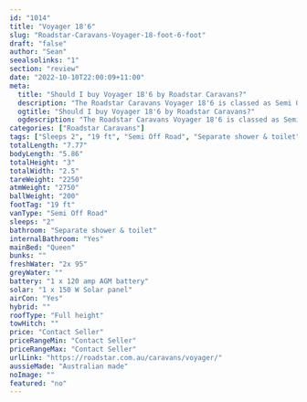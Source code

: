 ```yaml
---
id: "1014"
title: "Voyager 18'6"
slug: "Roadstar-Caravans-Voyager-18-foot-6-foot"
draft: "false"
author: "Sean"
seealsolinks: "1"
section: "review"
date: "2022-10-10T22:00:09+11:00"
meta:
  title: "Should I buy Voyager 18'6 by Roadstar Caravans?"
  description: "The Roadstar Caravans Voyager 18'6 is classed as Semi Off Road, and sleeps 2 people. It is Australian made and comes in at 19 ft. It generally has Separate shower & toilet."
  ogtitle: "Should I buy Voyager 18'6 by Roadstar Caravans?"
  ogdescription: "The Roadstar Caravans Voyager 18'6 is classed as Semi Off Road, and sleeps 2 people. It is Australian made and comes in at 19 ft. It generally has Separate shower & toilet."
categories: ["Roadstar Caravans"]
tags: ["Sleeps 2", "19 ft", "Semi Off Road", "Separate shower & toilet", "Full height", "Price Unknown", "Australian made"]
totalLength: "7.77"
bodyLength: "5.86"
totalHeight: "3"
totalWidth: "2.5"
tareWeight: "2250"
atmWeight: "2750"
ballWeight: "200"
footTag: "19 ft"
vanType: "Semi Off Road"
sleeps: "2"
bathroom: "Separate shower & toilet"
internalBathroom: "Yes"
mainBed: "Queen"
bunks: ""
freshWater: "2x 95"
greyWater: ""
battery: "1 x 120 amp AGM battery"
solar: "1 x 150 W Solar panel"
airCon: "Yes"
hybrid: ""
roofType: "Full height"
towHitch: ""
price: "Contact Seller"
priceRangeMin: "Contact Seller"
priceRangeMax: "Contact Seller"
urlLink: "https://roadstar.com.au/caravans/voyager/"
aussieMade: "Australian made"
noImage: ""
featured: "no"
---
```

